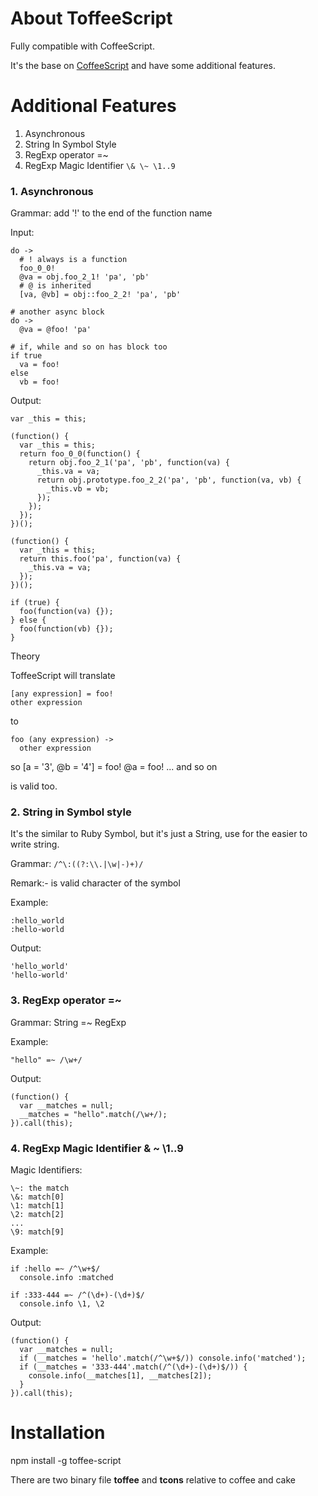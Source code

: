 About ToffeeScript
==================

Fully compatible with CoffeeScript.

It's the base on [CoffeeScript](http://jashkenas.github.com/coffee-script/) and have some additional features.

Additional Features
===================

1. Asynchronous
2. String In Symbol Style
3. RegExp operator =~
4. RegExp Magic Identifier ```\& \~ \1..9```

### 1. Asynchronous

Grammar: add '!' to the end of the function name

Input:

    do ->
      # ! always is a function
      foo_0_0!
      @va = obj.foo_2_1! 'pa', 'pb'
      # @ is inherited
      [va, @vb] = obj::foo_2_2! 'pa', 'pb'

    # another async block
    do ->
      @va = @foo! 'pa'

    # if, while and so on has block too
    if true
      va = foo!
    else
      vb = foo!

Output:

    var _this = this;

    (function() {
      var _this = this;
      return foo_0_0(function() {
        return obj.foo_2_1('pa', 'pb', function(va) {
          _this.va = va;
          return obj.prototype.foo_2_2('pa', 'pb', function(va, vb) {
            _this.vb = vb;
          });
        });
      });
    })();

    (function() {
      var _this = this;
      return this.foo('pa', function(va) {
        _this.va = va;
      });
    })();

    if (true) {
      foo(function(va) {});
    } else {
      foo(function(vb) {});
    }

Theory

ToffeeScript will translate

    [any expression] = foo!
    other expression

to 

    foo (any expression) ->
      other expression

so
    [a = '3', @b = '4'] = foo!
    @a = foo!
    ...
    and so on

is valid too.

### 2. String in Symbol style

It's the similar to Ruby Symbol, but it's just a String, use for the easier to write string.

Grammar: ```/^\:((?:\\.|\w|-)+)/```

Remark:- is valid character of the symbol

Example:

    :hello_world
    :hello-world

Output:

    'hello_world'
    'hello-world'

### 3. RegExp operator =~

Grammar: String =~ RegExp

Example:

    "hello" =~ /\w+/

Output:

    (function() {
      var __matches = null;
      __matches = "hello".match(/\w+/);
    }).call(this);
    

### 4. RegExp Magic Identifier \& \~ \1..9

Magic Identifiers:

    \~: the match
    \&: match[0]
    \1: match[1]
    \2: match[2]
    ...
    \9: match[9]

Example:

    if :hello =~ /^\w+$/
      console.info :matched

    if :333-444 =~ /^(\d+)-(\d+)$/
      console.info \1, \2

Output:

    (function() {
      var __matches = null;
      if (__matches = 'hello'.match(/^\w+$/)) console.info('matched');
      if (__matches = '333-444'.match(/^(\d+)-(\d+)$/)) {
        console.info(__matches[1], __matches[2]);
      }
    }).call(this);

Installation
============

npm install -g toffee-script

There are two binary file **toffee** and **tcons** relative to coffee and cake


